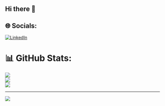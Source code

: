 ## Hi there 👋


## 🌐 Socials:
[![LinkedIn](https://img.shields.io/badge/LinkedIn-%230077B5.svg?logo=linkedin&logoColor=white)](https://linkedin.com/in/Bindushree0502) 
# 📊 GitHub Stats:
![](https://github-readme-stats.vercel.app/api?username=BindushreeKJ&theme=rose_pine&hide_border=false&include_all_commits=true&count_private=true)<br/>
![](https://github-readme-streak-stats.herokuapp.com/?user=BindushreeKJ&theme=rose_pine&hide_border=false)<br/>
![](https://github-readme-stats.vercel.app/api/top-langs/?username=BindushreeKJ&theme=rose_pine&hide_border=false&include_all_commits=true&count_private=true&layout=compact)

---
[![](https://visitcount.itsvg.in/api?id=BindushreeKJ&icon=0&color=0)](https://visitcount.itsvg.in)

<!-- Proudly created with GPRM ( https://gprm.itsvg.in ) -->
